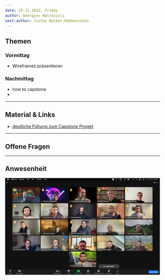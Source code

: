 ```yaml
---
date: 25.11.2022, Friday
author: Georgios Natrosvili
next-author: Justus Becker-Rabbenstein
---
```


## Themen

### Vormittag

- Wireframes präsentieren

### Nachmittag

- how to capstone 
- 

---

## Material & Links

- [deutliche Fühung zum Capstone Projekt](../capstone/how-to-capstone_ffm-web-22-1.pdf)

---

## Offene Fragen

---

## Anwesenheit

![2022/11/25](../images/2022-11-25.png)

